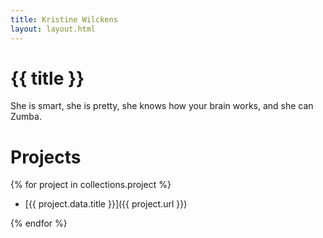 ```yaml
---
title: Kristine Wilckens
layout: layout.html
---
```


# {{ title }}

She is smart, she is pretty, she knows how your brain works, and she can Zumba.

# Projects

{% for project in collections.project %}

- [{{ project.data.title }}]({{ project.url }})

{% endfor %}
